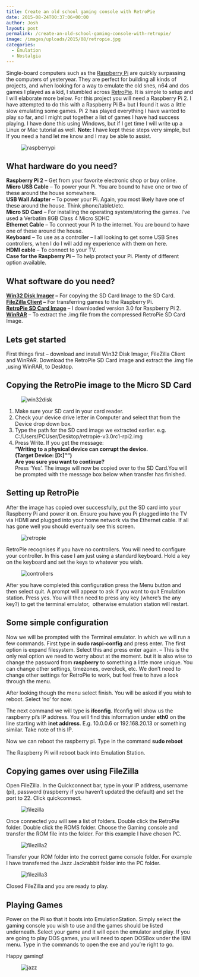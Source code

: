 ```yaml
---
title: Create an old school gaming console with RetroPie
date: 2015-08-24T00:37:06+00:00
author: Josh
layout: post
permalink: /create-an-old-school-gaming-console-with-retropie/
image: /images/uploads/2015/08/retropie.jpg
categories:
  - Emulation
  - Nostalgia
---
```

Single-board computers such as the <a rel="noreferrer noopener" href="https://www.raspberrypi.org/" target="_blank">Raspberry Pi</a> are quickly surpassing the computers of yesteryear. They are perfect for building all kinds of projects, and when looking for a way to emulate the old snes, n64 and dos games I played as a kid, I stumbled across <a rel="noreferrer noopener" href="http://blog.petrockblock.com/retropie/" target="_blank">RetroPie</a>. It is simple to setup and I will elaborate more below. For this project you will need a Raspberry Pi 2. I have attempted to do this with a Raspberry Pi B+ but I found it was a little slow emulating some games. Pi 2 has played everything I have wanted to play so far, and I might put together a list of games I have had success playing. I have done this using Windows, but if I get time I will write up a Linux or Mac tutorial as well. **Note:** I have kept these steps very simple, but If you need a hand let me know and I may be able to assist.

<div class="wp-block-image">
  <figure class="aligncenter"><img src="https://joshdawes.com/images/uploads/2015/08/raspberrypi.jpeg" alt="raspberrypi" class="wp-image-49" /></figure>
</div>

## What hardware do you need?

**Raspberry Pi 2** &#8211; Get from your favorite electronic shop or buy online.  
**Micro USB Cable** &#8211; To power your Pi. You are bound to have one or two of these around the house somewhere.  
**USB Wall Adapter** &#8211; To power your Pi. Again, you most likely have one of these around the house. Think phone/tablet/etc.  
**Micro SD Card** &#8211; For installing the operating system/storing the games. I&#8217;ve used a Verbatim 8GB Class 4 Micro SDHC  
**Ethernet Cable** &#8211; To connect your Pi to the internet. You are bound to have one of these around the house.  
**Keyboard** &#8211; To use as a controller &#8211; I all looking to get some USB Snes controllers, when I do I will add my experience with them on here.  
**HDMI cable** &#8211; To connect to your TV.  
**Case for the Raspberry Pi** &#8211; To help protect your Pi. Plenty of different option available.

## What software do you need?

**<a href="http://sourceforge.net/projects/win32diskimager/" target="_blank" rel="noreferrer noopener">Win32 Disk Imager</a> &#8211;** For copying the SD Card Image to the SD Card.  
**<a href="https://filezilla-project.org/" target="_blank" rel="noreferrer noopener">FileZilla Client</a> &#8211;** For transferring games to the Raspberry Pi.  
**<a href="http://blog.petrockblock.com/retropie/retropie-downloads/" target="_blank" rel="noreferrer noopener">RetroPie SD Card Image</a>** &#8211; I downloaded version 3.0 for Raspberry Pi 2.  
**<a href="http://www.rarlab.com/download.htm" target="_blank" rel="noreferrer noopener">WinRAR</a>** &#8211; To extract the .img file from the compressed RetroPie SD Card Image.

## Lets get started

First things first &#8211; download and install Win32 Disk Imager, FileZilla Client and WinRAR. Download the RetroPie SD Card image and extract the .img file ,using WinRAR, to Desktop.

## Copying the RetroPie image to the Micro SD Card

<div class="wp-block-image">
  <figure class="aligncenter"><img src="https://joshdawes.com/images/uploads/2015/08/win32disk.png" alt="win32disk" class="wp-image-51" /></figure>
</div>

  1. Make sure your SD card in your card reader.
  2. Check your device drive letter in Computer and select that from the Device drop down box.
  3. Type the path for the SD card image we extracted earlier. e.g. C:/Users/PCUser/Desktop/retropie-v3.0rc1-rpi2.img
  4. Press Write. If you get the message:  
    **&#8220;Writing to a physical device can corrupt the device.**  
    **(Target Device: [D:\]&#8221;&#8221;)**  
    **Are you sure you want to continue?**  
    Press &#8216;Yes&#8217;. The image will now be copied over to the SD Card.You will be prompted with the message box below when transfer has finished.

## Setting up RetroPie

After the image has copied over successfully, put the SD card into your Raspberry Pi and power it on. Ensure you have you Pi plugged into the TV via HDMI and plugged into your home network via the Ethernet cable. If all has gone well you should eventually see this screen.

<div class="wp-block-image">
  <figure class="aligncenter"><img src="https://joshdawes.com/images/uploads/2015/08/retropie.jpg" alt="retropie" class="wp-image-69" /></figure>
</div>

RetroPie recognises if you have no controllers. You will need to configure your controller. In this case I am just using a standard keyboard. Hold a key on the keyboard and set the keys to whatever you wish.

<div class="wp-block-image">
  <figure class="aligncenter"><img src="https://joshdawes.com/images/uploads/2015/08/controllers.jpg" alt="controllers" class="wp-image-67" /></figure>
</div>

After you have completed this configuration press the Menu button and then select quit. A prompt will appear to ask if you want to quit Emulation station. Press yes. You will then need to press any key (where&#8217;s the any key?) to get the terminal emulator,&nbsp; otherwise emulation station will restart.

## Some simple configuration

Now we will be prompted with the Terminal emulator. In which we will run a few commands. First type in **sudo raspi-config** and press enter. The first option is expand filesystem. Select this and press enter again. &#8211; This is the only real option we need to worry about at the moment. but it is also wise to change the password from **raspberry** to something a little more unique. You can change other settings, timezones, overclock, etc. We don&#8217;t need to change other settings for RetroPie to work, but feel free to have a look through the menu.

After looking though the menu select finish. You will be asked if you wish to reboot. Select &#8216;no&#8217; for now.

The next command we will type is **ifconfig**. Ifconfig will show us the raspberry pi&#8217;s IP address. You will find this information under **eth0** on the line starting with **inet address**. E.g. 10.0.0.6 or 192.168.20.13 or something similar. Take note of this IP.

Now we can reboot the raspberry pi. Type in the command **sudo reboot**

The Raspberry Pi will reboot back into Emulation Station.

## Copying games over using FileZilla

Open FileZilla. In the Quickconnect bar, type in your IP address, username (pi), password (raspberry if you haven&#8217;t updated the default) and set the port to 22. Click quickconnect.

<div class="wp-block-image">
  <figure class="aligncenter"><img src="https://joshdawes.com/images/uploads/2015/08/filezilla.png" alt="filezilla" class="wp-image-60" /></figure>
</div>

Once connected you will see a list of folders. Double click the RetroPie folder. Double click the ROMS folder. Choose the Gaming console and transfer the ROM file into the folder. For this example I have chosen PC.

<div class="wp-block-image">
  <figure class="aligncenter"><img src="https://joshdawes.com/images/uploads/2015/08/filezilla2.png" alt="filezilla2" class="wp-image-61" /></figure>
</div>

Transfer your ROM folder into the correct game console folder. For example I have transferred the Jazz Jackrabbit folder into the PC folder.

<div class="wp-block-image">
  <figure class="aligncenter"><img src="https://joshdawes.com/images/uploads/2015/08/filezilla3.png" alt="filezilla3" class="wp-image-62" /></figure>
</div>

Closed FileZilla and you are ready to play.

## Playing Games

Power on the Pi so that it boots into EmulationStation. Simply select the gaming console you wish to use and the games should be listed underneath. Select your game and it will open the emulator and play. If you are going to play DOS games, you will need to open DOSBox under the IBM menu. Type in the commands to open the exe and you&#8217;re right to go.

Happy gaming!

<div class="wp-block-image">
  <figure class="aligncenter"><img src="https://joshdawes.com/images/uploads/2015/08/jazz.jpg" alt="jazz" class="wp-image-68" /></figure>
</div>